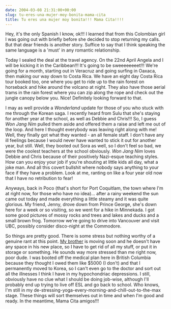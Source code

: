 ```yaml
---
date: 2004-03-08 21:31:00+00:00
slug: tu-eres-una-mujer-moy-bonita-mama-cita
title: Tu eres una mujer moy bonita!!! Mama Cita!!!!
---
```


Hey, it's the only Spanish I know, ok!!! I learned that from this Colombian girl I was going out with briefly before she decided to stop returning my calls. But that dear friends is another story. Suffice to say that I think speaking the same language is a 'must' in any romantic relationship. 

Today I sealed the deal at the travel agency. On the 22nd April Angela and I will be kicking it in the Caribbean!!! It's going to be sweeeeeeeet!!! We're going for a month, starting out in Veracruz and going surfing in Oaxaca, then making our way down to Costa Rica. We have an eight day Costa Rica tour booked too, one where you get to ride up to the rain forest on horseback and hike around the volcano at night. They also have those aerial trams in the rain forest where you can zip along the rope and check out the jungle canopy below you. Nice! Definitely looking forward to that.    

I may as well provide a _Wonderland_ update for those of you who stuck with me through the Korean saga. I recently heard from Sulu that she's staying for another year at the school, as well as Debbie and Chris!!! So, I guess _Won Jang Nim_ pulled them aside and offered them a raise and left me out of the loop. And here I thought everybody was leaving right along with me! Well, they finally got what they wanted - an all female staff. I don't have any ill feelings because I would never have wanted to stick it out for another year, but still. Well, they booted out Sora as well, so I don't feel so bad, we were the coolest teachers at the school obviously. _Won Jang Nim_ loves Debbie and Chris because of their positively Nazi-esque teaching styles. How can you enjoy your job if you're shouting at little kids all day, what a joke man. And all this covert bullshit where nobody says anything to your face if they have a problem. Look at me, ranting on like a four year old now that I have no retribution to fear!

Anyways, back in Poco (that's short for Port Coquitlam, the town where I'm at right now, for those who have no idea)... after a rainy weekend the sun came out today and made everything a little steamy and it was quite glorious. My friend, Jenny, drove down from Prince George, she's down here for a week or so visiting, so we went for a hike in Minnekada. I got some good pictures of mossy rocks and trees and lakes and ducks and a small brown frog. Tomorrow we're going to drive into Vancouver and visit UBC, possibly consider disco-night at the Commodore.

So things are pretty good. There is some stress but nothing worthy of a genuine rant at this point. [My brother](http://www.livejournal.com/users/julz_79/) is moving soon and he doesn't have any space in his new place, so I have to get rid of all my stuff, or put it in storage or something. He sounds way more stressed than me right now, poor dude. I was booted off the medical plan here in British Columbia because they thought I owed them like $5000 (I don't) and that I permanently moved to Korea, so I can't even go to the doctor and sort out all the illnesses I think I have in my hypochondriac depressions. I still, obviously have no clue what I should be doing job-wise, although I'll probably end up trying to live off ESL and go back to school. Who knows, I'm still in my de-stressing-yoga-every-morning-and-chill-out-to-the-max stage. These things will sort themselves out in time and when I'm good and ready. In the meantime, Mama Cita amigos!!!
